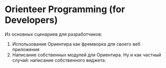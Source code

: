 # Orienteer Programming (for Developers)



Из основных сценариев для разработчиков:
1) Использование Ориентира как фремворка для своего веб приложения
2) Написание собственных модулей для Ориентира. Ну и как частный
случай: написание собственного виджета.
